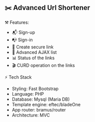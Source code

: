 ## ✂️ Advanced Url Shortener

⚒️ Features:
- 📬 Sign-up
- 📭 Sign-in
- 🔐 Create secure link
- 🧊 Advanced AJAX list
- 📊 Status of the links
- 🎬 CURD operation on the links

⚡ Tech Stack
- Styling: Fast Bootstrap
- Language: PHP
- Database: Mysql (Maria DB)
- Template engine: eftec/bladeOne
- App router: bramus/router
- Architecture: MVC
